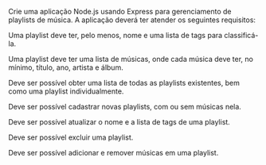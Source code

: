 Crie uma aplicação Node.js usando Express para gerenciamento de playlists de música. A aplicação deverá ter atender os seguintes requisitos:

Uma playlist deve ter, pelo menos, nome e uma lista de tags para classificá-la.

Uma playlist deve ter uma lista de músicas, onde cada música deve ter, no mínimo, título, ano, artista e álbum.

Deve ser possível obter uma lista de todas as playlists existentes, bem como uma playlist individualmente.

Deve ser possível cadastrar novas playlists, com ou sem músicas nela.

Deve ser possível atualizar o nome e a lista de tags de uma playlist.

Deve ser possível excluir uma playlist.

Deve ser possível adicionar e remover músicas em uma playlist.
